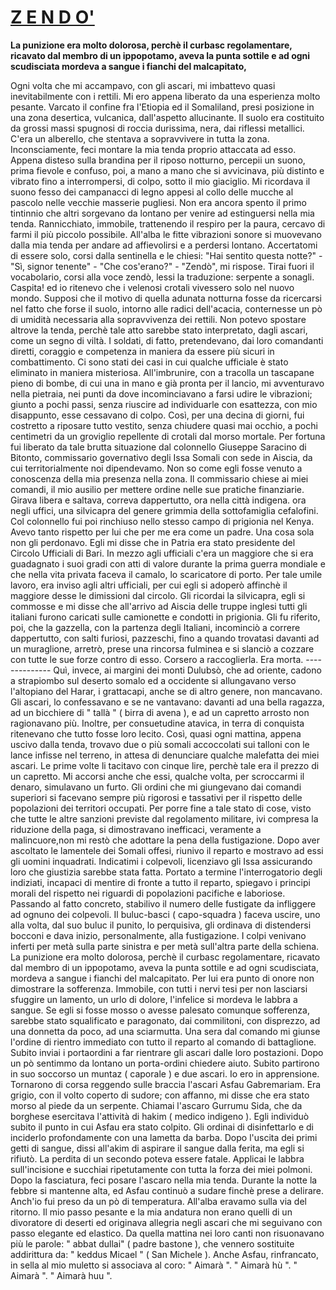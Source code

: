# <u>Z E N D O'</u>

**La punizione era molto dolorosa, perchè il curbasc regolamentare, ricavato dal membro di un ippopotamo, aveva la punta sottile e ad ogni scudisciata mordeva a sangue i fianchi del malcapitato,**

Ogni volta che mi accampavo, con gli ascari, mi imbattevo quasi inevitabilmente con i rettili.
Mi ero appena liberato da una esperienza molto pesante.
Varcato il confine fra l'Etiopia ed il Somaliland, presi posizione in una zona desertica, vulcanica, dall'aspetto allucinante.
Il suolo era costituito da grossi massi spugnosi di roccia durissima, nera, dai riflessi metallici.
C'era un alberello, che  stentava a sopravvivere in tutta la zona.
Inconsciamente, feci montare la mia tenda proprio attaccata ad esso.
Appena disteso sulla brandina per il riposo notturno, percepii un suono, prima fievole e confuso, poi, a mano a mano che si avvicinava, più distinto e vibrato fino a  interrompersi, di colpo, sotto il mio giaciglio.
Mi ricordava il suono  fesso dei campanacci di legno appesi al collo delle mucche al pascolo nelle vecchie masserie pugliesi.
Non era ancora spento il primo tintinnio che altri sorgevano da lontano per venire ad estinguersi nella mia tenda.
Rannicchiato, immobile, trattenendo il respiro per la paura, cercavo di farmi il più piccolo possibile.
All'alba le fitte vibrazioni sonore si muovevano dalla mia tenda per andare ad affievolirsi e a perdersi lontano.
Accertatomi di essere solo, corsi dalla sentinella e le chiesi: "Hai sentito questa notte?" - "Sì, signor tenente" - "Che cos'erano?" - "Zendò", mi rispose.
Tirai fuori il vocabolario, corsi alla voce zendò, lessi la traduzione: serpente a sonagli. Caspita! ed io ritenevo che i velenosi crotali vivessero solo nel nuovo mondo.
Supposi che il motivo di quella adunata notturna fosse da ricercarsi nel fatto che forse il suolo, intorno alle radici dell'acacia, conternesse un pò di umidità necessaria alla sopravvivenza dei rettili.
Non potevo spostare altrove la tenda, perchè tale atto sarebbe stato interpretato, dagli ascari, come un segno di viltà.
I soldati, di fatto, pretendevano, dai loro comandanti diretti, coraggio e competenza in maniera da essere più sicuri in combattimento.  Ci sono stati dei casi in cui qualche ufficiale è stato eliminato in maniera misteriosa.
All'imbrunire, con a tracolla un tascapane pieno di bombe, di cui una in mano e già pronta per il lancio, mi avventuravo nella pietraia, nei punti da dove incominciavano a farsi udire le vibrazioni; giunto a pochi passi, senza riuscire ad individuarle con esattezza, con mio disappunto, esse  cessavano di colpo.
Così, per una decina di giorni, fui costretto a riposare tutto vestito, senza chiudere quasi mai occhio, a pochi centimetri da un groviglio repellente di crotali dal morso mortale.
Per fortuna fui liberato da tale brutta situazione  dal colonnello Giuseppe Saracino di Bitonto, commissario governativo degli Issa Somali con sede in Aiscia, da cui territorialmente noi dipendevamo.
Non so come egli  fosse venuto a conoscenza della mia presenza  nella zona. Il commissario  chiese ai miei comandi, il mio ausilio per mettere ordine nelle sue pratiche finanziarie.     
Girava  libera  e  saltava, correva dappertutto, ora nella città indigena. ora negli uffici,  una silvicapra del genere grimmia della sottofamiglia cefalofini.
Col colonnello fui poi rinchiuso nello stesso campo di prigionia nel Kenya.
Avevo tanto rispetto per lui che per me era come un padre.
Una cosa sola non gli perdonavo. Egli  mi disse che in Patria era stato presidente del Circolo Ufficiali di Bari.
In mezzo agli ufficiali c'era un maggiore che si era guadagnato i suoi gradi con atti di valore durante la prima guerra mondiale e che nella vita privata faceva il camalo, lo scaricatore di porto.
Per tale umile lavoro, era inviso agli altri ufficiali, per cui egli si adoperò affinchè il maggiore desse le dimissioni dal circolo.
Gli ricordai la silvicapra, egli si commosse e  mi disse che all'arrivo ad Aiscia delle truppe inglesi tutti gli italiani furono caricati sulle camionette e condotti in prigionia.
Gli fu riferito, poi, che la gazzella, con la partenza degli Italiani, incominciò a correre dappertutto, con salti furiosi, pazzeschi, fino a quando trovatasi davanti ad un muraglione, arretrò, prese una rincorsa fulminea e si slanciò  a cozzare con tutte le sue forze contro di esso.
Corsero a raccoglierla. Era morta.
                   --------------
Quì, invece, ai margini dei monti Dulubsò, che ad oriente, cadono a strapiombo sul deserto somalo ed a occidente si allungavano verso l'altopiano del Harar, i grattacapi, anche se di altro genere, non mancavano.
Gli ascari, lo confessavano e se ne vantavano: davanti ad una bella ragazza, ad un bicchiere di " tallà " ( birra di avena ), e  ad un capretto arrosto non ragionavano più. Inoltre, per consuetudine atavica, in terra di conquista ritenevano che tutto fosse loro lecito.
Così, quasi ogni mattina, appena uscivo dalla tenda, trovavo due o più somali accoccolati sui talloni con le lance infisse nel terreno, in attesa di denunciare qualche malefatta dei miei ascari.
Le prime volte li tacitavo con cinque lire, perchè  tale era il prezzo di un capretto. Mi accorsi anche che essi, qualche volta, per  scroccarmi il denaro, simulavano  un furto.
Gli ordini che mi giungevano dai comandi superiori si facevano sempre più rigorosi e tassativi per il rispetto delle popolazioni dei territori occupati.
Per porre fine a tale stato di cose, visto che tutte le altre sanzioni previste dal regolamento militare, ivi compresa la riduzione della paga, si dimostravano inefficaci, veramente a malincuore,non mi restò che adottare la pena della fustigazione.
Dopo aver ascoltato le lamentele dei Somali offesi, riunivo il reparto e mostravo ad essi  gli uomini inquadrati. Indicatimi i colpevoli,  licenziavo gli Issa assicurando loro che giustizia sarebbe stata fatta.
Portato a termine l'interrogatorio degli indiziati, incapaci di mentire di fronte a tutto il reparto, spiegavo i principi morali del rispetto  nei riguardi di popolazioni pacifiche e laboriose. Passando al fatto concreto, stabilivo il numero delle fustigate da infliggere ad ognuno dei colpevoli.
Il buluc-basci ( capo-squadra ) faceva uscire, uno alla volta, dal suo buluc il punito, lo perquisiva, gli ordinava di distendersi bocconi e dava inizio, personalmente, alla fustigazione.
I colpi venivano inferti per metà sulla parte sinistra e per metà sull'altra parte della schiena.
La punizione era molto dolorosa, perchè il curbasc regolamentare, ricavato dal membro di un ippopotamo, aveva la punta sottile e ad ogni scudisciata, mordeva a sangue i fianchi del malcapitato. Per lui era punto di onore non dimostrare la sofferenza.
Immobile, con tutti i nervi tesi per non lasciarsi sfuggire un lamento, un urlo di dolore, l'infelice  si mordeva le labbra a sangue.
Se egli si fosse mosso o avesse palesato comunque sofferenza, sarebbe stato squalificato e paragonato, dai commilitoni, con disprezzo, ad una donnetta da poco, ad una sciarmutta.
Una sera dal comando mi giunse l'ordine di rientro immediato con tutto il reparto al comando di battaglione.
Subito inviai i portaordini a far rientrare gli ascari dalle loro postazioni. 
Dopo un pò  sentimmo da lontano un porta-ordini chiedere aiuto. Subito partirono in suo soccorso un muntaz ( caporale ) e due ascari. Io ero in apprensione. 
Tornarono di corsa reggendo sulle braccia l'ascari Asfau Gabremariam. Era grigio, con il volto coperto di sudore; con affanno, mi disse che era stato morso al piede da un serpente.
Chiamai l'ascaro Gurrumu Sida, che da borghese esercitava l'attività di hakim ( medico indigeno ). Egli individuò subito il punto in cui Asfau era stato colpito. Gli ordinai di disinfettarlo e di inciderlo profondamente con una lametta da barba. Dopo l'uscita dei primi getti di sangue, dissi all'akim di aspirare  il sangue dalla ferita, ma egli si rifiutò.
La perdita di un secondo poteva essere fatale.
Applicai le labbra sull'incisione e succhiai ripetutamente con tutta la forza dei miei polmoni.
Dopo la fasciatura, feci posare l'ascaro nella mia tenda.
Durante la notte la febbre si mantenne alta, ed Asfau    continuò a sudare finchè  prese a delirare. Anch'io fui preso da un pò di temperatura.
All'alba eravamo sulla via del ritorno. Il mio passo pesante e la mia andatura non erano quelli di un divoratore di deserti ed originava allegria negli ascari che mi seguivano con passo elegante ed elastico.
Da quella mattina nei loro canti non risuonavano più le parole: " abbat dullai" ( padre bastone ), che vennero sostituite addirittura da: " keddus Micael " ( San Michele ).
Anche Asfau, rinfrancato, in sella al mio muletto si associava al coro:
" Aimarà ".
" Aimarà hù ".
" Aimarà ". 
" Aimarà huu ".